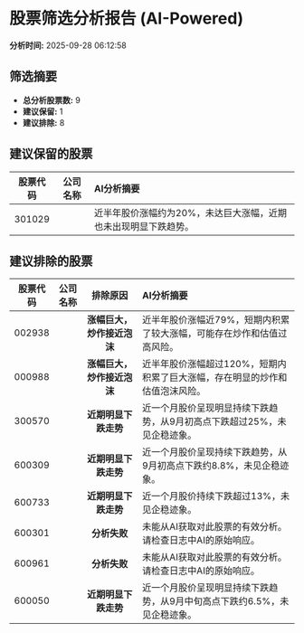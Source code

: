 # 股票筛选分析报告 (AI-Powered)

**分析时间:** 2025-09-28 06:12:58

## 筛选摘要

- **总分析股票数:** 9
- **建议保留:** 1
- **建议排除:** 8

## 建议保留的股票

| 股票代码 | 公司名称 | AI分析摘要 |
|:---:|:---:|:---|
| 301029 |  | 近半年股价涨幅约为20%，未达巨大涨幅，近期也未出现明显下跌趋势。 |

## 建议排除的股票

| 股票代码 | 公司名称 | 排除原因 | AI分析摘要 |
|:---:|:---:|:---:|:---|
| 002938 |  | **涨幅巨大，炒作接近泡沫** | 近半年股价涨幅近79%，短期内积累了较大涨幅，可能存在炒作和估值过高风险。 |
| 000988 |  | **涨幅巨大，炒作接近泡沫** | 近半年股价涨幅超过120%，短期内积累了巨大涨幅，存在明显的炒作和估值泡沫风险。 |
| 300570 |  | **近期明显下跌走势** | 近一个月股价呈现明显持续下跌趋势，从9月初高点下跌超过25%，未见企稳迹象。 |
| 600309 |  | **近期明显下跌走势** | 近一个月股价呈现持续下跌趋势，从9月初高点下跌约8.8%，未见企稳迹象。 |
| 600733 |  | **近期明显下跌走势** | 近一个月股价持续下跌超过13%，未见企稳迹象。 |
| 600301 |  | **分析失败** | 未能从AI获取对此股票的有效分析。请检查日志中AI的原始响应。 |
| 600961 |  | **分析失败** | 未能从AI获取对此股票的有效分析。请检查日志中AI的原始响应。 |
| 600050 |  | **近期明显下跌走势** | 近一个月股价呈现明显持续下跌趋势，从9月中旬高点下跌约6.5%，未见企稳迹象。 |
